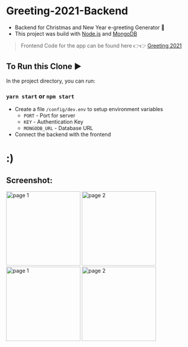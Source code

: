 # Greeting-2021-Backend

* Backend for Christmas and New Year e-greeting Generator 🎅
* This project was build with [Node.js](https://nodejs.org/en/) and [MongoDB](https://www.mongodb.com/)

> Frontend Code for the app can be found here 👉👉 [Greeting 2021](https://github.com/Jony-Jas/greeting-2021)

## To Run this Clone ▶️

In the project directory, you can run:

### `yarn start` or `npm start`

* Create a file `/config/dev.env` to setup environment variables
  * `PORT` - Port for server
  * `KEY` - Authentication Key
  * `MONGODB_URL` - Database URL
* Connect the backend with the frontend 
# :)

## Screenshot:

<img src="https://user-images.githubusercontent.com/74784363/141671201-92266ef4-5dde-41e7-9897-cf97ad79e0ec.jpg" alt="page 1" style="width: 200px;" />  <img src="https://user-images.githubusercontent.com/74784363/141671218-b9d8cf4f-fa9a-451a-a2ed-883a4ad35303.jpg" alt="page 2" style="width: 200px;" />  <img src="https://user-images.githubusercontent.com/74784363/141671286-3f5fba2c-d40f-4238-8032-fb1ee099447e.jpg" alt="page 1" style="width: 200px;" />  <img src="https://user-images.githubusercontent.com/74784363/141671300-4714b5ac-c801-4dd4-8761-c07c0f289589.jpg" alt="page 2" style="width: 200px;" /> 
